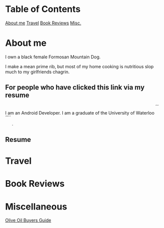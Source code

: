 
# Table of Contents
[About me](#about-me)
[Travel](#travel)
[Book Reviews](#book-reviews)
[Misc.](#miscellaneous)

# About me
I own a black female Formosan Mountain Dog.

I make a mean prime rib, but most of my home cooking is nutritious slop much to my girlfriends chagrin.

## For people who have clicked this link via my resume
I am an Android Developer. I am a graduate of the University of Waterloo <sup><sup><sup><sup><sup><sup><sup><sup>please validate me</sup></sup></sup></sup></sup></sup></sup></sup> .

## Resume
<!-- Current as of Jan 1 2025 -->

# Travel

# Book Reviews
<!-- This is a mess right now[Extra Virginity by Tom Mueller: Dec 29 2024](bookreviews/extravirginity.md)
Dont click theres nothing here[Liftoff by Eric Berger](bookreviews/liftoff.md) -->

# Miscellaneous
[Olive Oil Buyers Guide](misc/)

